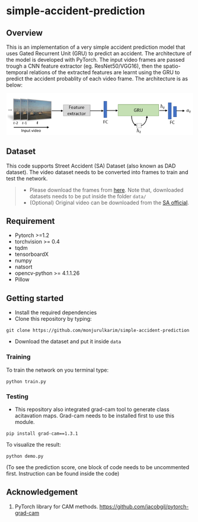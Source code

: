 # simple-accident-prediction
## Overview
This is an implementation of a very simple accident prediction model that uses Gated Recurrent Unit (GRU) to predict an accident. The architecture of the model is developed with PyTorch. 
The input video frames are passed trough a CNN feature extractor (eg. ResNet50/VGG16), then the spatio-temporal relations of the extracted features are learnt using the GRU to predict the accident probablity of each video frame. The architecture is as below:
<div align=center>
  <img src="asset/architecture.PNG" alt="Architecture" width="800"/>
</div>

## Dataset
This code supports Street Accident (SA) Dataset (also known as DAD dataset). The video dataset needs to be converted into frames to train and test the network. 
> * Please download the frames from [here](https://bit.ly/3snfCAO). Note that, downloaded datasets needs to be put inside the folder `data/`
> * (Optional) Original video can be downloaded from the [SA official](https://github.com/smallcorgi/Anticipating-Accidents).

## Requirement
* Pytorch >=1.2
* torchvision >= 0.4
* tqdm
* tensorboardX
* numpy
* natsort
* opencv-python >= 4.1.1.26
* Pillow

## Getting started
* Install the required dependencies
* Clone this repository by typing:
~~~~
git clone https://github.com/monjurulkarim/simple-accident-prediction
~~~~
* Download the dataset and put it inside `data`

### Training
To train the network on you terminal type:
~~~~
python train.py
~~~~

### Testing
* This repository also integrated grad-cam tool to generate class acitavation maps. Grad-cam needs to be installed first to use this module.
~~~~
pip install grad-cam==1.3.1
~~~~
To visualize the result: 
~~~~
python demo.py
~~~~
(To see the prediction score, one block of code needs to be uncommented first. Instruction can be found inside the code)

## Acknowledgement
1. PyTorch library for CAM methods. https://github.com/jacobgil/pytorch-grad-cam

